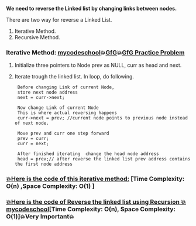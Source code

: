 **We need to reverse the Linked list by changing links between nodes.**   

There are two way for reverse a Linked List.   
1) Iterative Method.   
2) Recursive Method.   

### Iterative Method: [mycodeschool](https://www.youtube.com/watch?v=sYcOK51hl-A&list=PL2_aWCzGMAwI3W_JlcBbtYTwiQSsOTa6P&index=9):boom:[GfG](https://www.geeksforgeeks.org/reverse-a-linked-list/):boom:[GfG Practice Problem](https://practice.geeksforgeeks.org/problems/reverse-a-linked-list/1)   
1) Initialize three pointers to Node prev as NULL, curr as head and next.  
2) Iterate trough the linked list. In loop, do following.

        Before changing Link of current Node,  
        store next node address  
        next = curr->next;   

        Now change Link of current Node  
        This is where actual reversing happens
        curr->next = prev; //current node points to previous node instead of next node.  

        Move prev and curr one step forward  
        prev = curr;      
        curr = next;    
        
        After finished iterating  change the head node address    
        head = prev;// after reverse the linked list prev address contains the first node address     
### [:boom:Here is the code of this iterative method:](https://github.com/Durjoy001/Data-Structure-and-Algorithms/blob/master/Linked%20List/Singly%20Linked%20List/Reverse%20a%20Linked%20List/Reverse%20a%20linked%20list%20-%20Iterative%20method.cpp)  [Time Complexity: O(n) ,Space Complexity: O(1) ]          
### [:boom:Here is the code of Reverse the linked list using Recursion](https://github.com/Durjoy001/Data-Structure-and-Algorithms/blob/master/Linked%20List/Singly%20Linked%20List/Reverse%20a%20Linked%20List/Reverse%20a%20linked%20list%20using%20recursion.cpp)[  :boom:mycodeschool](https://www.youtube.com/watch?v=KYH83T4q6Vs&list=PL2_aWCzGMAwI3W_JlcBbtYTwiQSsOTa6P&index=11)[Time Complexity: O(n), Space Complexity: O(1)]:boom:Very Important:boom:
